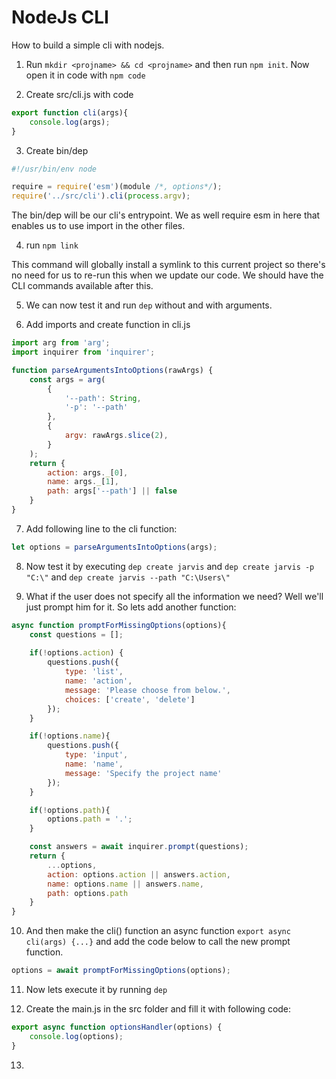 # NodeJs CLI

How to build a simple cli with nodejs.

1. Run `mkdir <projname> && cd <projname>` and then run `npm init`. Now open it in code with `npm code`

2. Create src/cli.js with code
```javascript
export function cli(args){
    console.log(args);
}
```

3. Create bin/dep
```javascript
#!/usr/bin/env node

require = require('esm')(module /*, options*/);
require('../src/cli').cli(process.argv);
```

The bin/dep will be our cli's entrypoint. We as well require esm in here that enables us to use import in the other files.

4. run `npm link`

This command will globally install a symlink to this current project so there's no need for us to re-run this when we update our code. 
We should have the CLI commands available after this.

5. We can now test it and run `dep` without and with arguments.

6. Add imports and create function in cli.js

``` javascript
import arg from 'arg';
import inquirer from 'inquirer';

function parseArgumentsIntoOptions(rawArgs) {
    const args = arg(
        {
            '--path': String,
            '-p': '--path'
        },
        {
            argv: rawArgs.slice(2),
        }
    );
    return {
        action: args._[0],
        name: args._[1],
        path: args['--path'] || false
    }
}
```

7. Add following line to the cli function:
``` javascript
let options = parseArgumentsIntoOptions(args);
```

8. Now test it by executing ```dep create jarvis``` and `dep create jarvis -p "C:\"` and `dep create jarvis --path "C:\Users\"`

9. What if the user does not specify all the information we need? Well we'll just prompt him for it. So lets add another function:
``` javascript
async function promptForMissingOptions(options){
    const questions = [];
    
    if(!options.action) {
        questions.push({
            type: 'list',
            name: 'action',
            message: 'Please choose from below.',
            choices: ['create', 'delete']
        });
    }

    if(!options.name){
        questions.push({
            type: 'input',
            name: 'name',
            message: 'Specify the project name'
        });
    }

    if(!options.path){
        options.path = '.';
    }

    const answers = await inquirer.prompt(questions);
    return {
        ...options,
        action: options.action || answers.action,
        name: options.name || answers.name,
        path: options.path 
    }
}
```

10. And then make the cli() function an async function `export async cli(args) {...}` and add the code below to call the new prompt function.
```javascript 
options = await promptForMissingOptions(options);
```

11. Now lets execute it by running `dep`

12. Create the main.js in the src folder and fill it with following code:
``` javascript
export async function optionsHandler(options) {
    console.log(options);
}
```

13. 